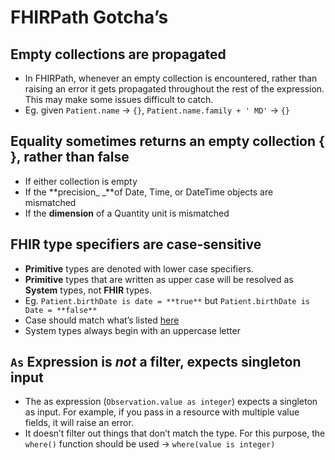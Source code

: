 # FHIRPath Gotcha’s

## Empty collections are propagated

* In FHIRPath, whenever an empty collection is encountered, rather than raising an error it gets propagated throughout the rest of the expression. This may make some issues difficult to catch.
* Eg. given `Patient.name` -> `{}`,  `Patient.name.family + ' MD'` -> `{}`

## Equality sometimes returns an empty collection { }, rather than false

* If either collection is empty
* If the **precision_ _**of Date, Time, or DateTime objects are mismatched
* If the **dimension** of a Quantity unit is mismatched

## FHIR type specifiers are case-sensitive

* **Primitive** types are denoted with lower case specifiers.
* **Primitive** types that are written as upper case will be resolved as **System** types, not **FHIR** types.
* Eg. `Patient.birthDate is date = **true**` but `Patient.birthDate is Date = **false**`
* Case should match what’s listed [here](https://www.hl7.org/fhir/r4/datatypes.html)
* System types always begin with an uppercase letter

## `As` Expression is _not_ a filter, expects singleton input

* The as expression (`Observation.value as integer`) expects a singleton as input. For example, if you pass in a resource with multiple value fields, it will raise an error.
* It doesn’t filter out things that don’t match the type. For this purpose, the `where()` function should be used -> `where(value is integer)`
